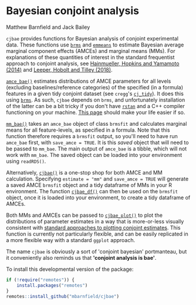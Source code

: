 Bayesian conjoint analysis
================
Matthew Barnfield and Jack Bailey

`cjbae` provides functions for Bayesian analysis of conjoint experimental data. These functions use [`brms`](https://github.com/paul-buerkner/brms) and [`emmeans`](https://github.com/rvlenth/emmeans) to estimate Bayesian average marginal component effects (AMCEs) and marginal means (MMs). For explanations of these quantities of interest in the standard frequentist approach to conjoint analysis, see [Hainmueller, Hopkins and Yamamoto (2014)](https://www.cambridge.org/core/journals/political-analysis/article/causal-inference-in-conjoint-analysis-understanding-multidimensional-choices-via-stated-preference-experiments/414DA03BAA2ACE060FFE005F53EFF8C8) and [Leeper, Hobolt and Tilley (2018)](https://s3.us-east-2.amazonaws.com/tjl-sharing/assets/MeasuringSubgroupPreferences.pdf).

[`amce_bae()`](https://github.com/mbarnfield/cjbae/blob/master/R/amce_bae.R) estimates distributions of AMCE parameters for all levels (excluding baselines/reference categories) of the specified (in a formula) features in a given tidy conjoint dataset (see `cregg`'s [`cj_tidy`](https://github.com/leeper/cregg/blob/master/R/cj_tidy.R)). It does this using [`brms`](https://github.com/paul-buerkner/brms). As such, `cjbae` depends on `brms`, and unfortunately installation of the latter can be a bit tricky if you don't have [`rstan`](https://mc-stan.org/users/interfaces/rstan) and a C++ compiler functioning on your machine. [This page](https://github.com/stan-dev/rstan/wiki/RStan-Getting-Started) should make your life easier if so.

[`mm_bae()`](https://github.com/mbarnfield/cjbae/blob/master/R/mm_bae.R) takes an `amce_bae` object of class `brmsfit` and calculates marginal means for all feature-levels, as specified in a formula. Note that this function therefore requires a `brmsfit` output, so you'll need to have run `amce_bae` first, with `save_amce = TRUE`. It is this *saved* object that will need to be passed to `mm_bae`. The main output of `amce_bae` is a tibble, which will not work with `mm_bae`. The saved object can be loaded into your environment using `readRDS()`.

Alternatively, [`cjbae()`](https://github.com/mbarnfield/cjbae/blob/master/R/cjbae.R) is a one-stop shop for both AMCE and MM calculation. Specifying `estimate = "mm"` and `save_amce = TRUE` will generate a saved AMCE `brmsfit` object and a tidy dataframe of MMs in your R environment. The function [`cjbae_df()`](https://github.com/mbarnfield/cjbae/blob/master/R/cjbae_df.R) can then be used on the `brmsfit` object, once it is loaded into your environment, to create a tidy dataframe of AMCEs.

Both MMs and AMCEs can be passed to [`cjbae_plot()`](https://github.com/mbarnfield/cjbae/blob/master/R/cjbae_plot.R) to plot the distributions of parameter estimates in a way that is more-or-less visually consistent with [standard approaches to plotting conjoint estimates](https://github.com/leeper/cregg/blob/master/R/plot_cj_amce.R). This function is currently not particularly flexible, and can be easily replicated in a more flexible way with a standard `ggplot` approach.

The name `cjbae` is obviously a sort of 'conjoint bayesian' portmanteau, but it conveniently also reminds us that **'conjoint analysis is bae'**.

To install this developmental version of the package:

``` r
if (!require("remotes")) {
    install.packages("remotes")
}
remotes::install_github("mbarnfield/cjbae")
```
